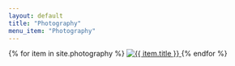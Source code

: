 ```yaml
---
layout: default
title: "Photography"
menu_item: "Photography"
---
```



<div class="ui three column stackable doubling centered grid portfolio">
  {% for item in site.photography %}
  <a href="{{ item.url | relative_url }}" class="ui column portfolio-item">
    <img class="ui fluid rounded image" alt="{{ item.title }}" title="{{ item.name }}" src="{{ item.preview_image_url | relative_url }}"/>
  </a>
  {% endfor %}
</div>


